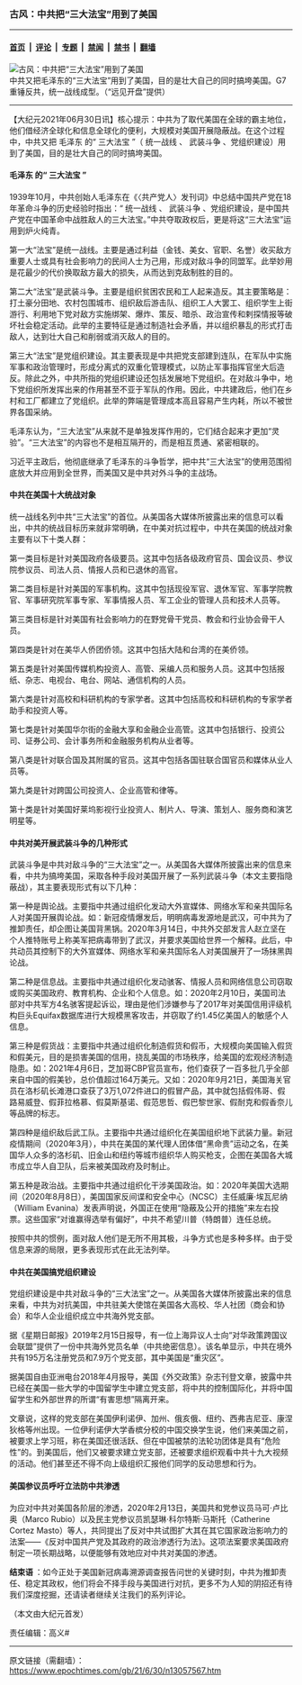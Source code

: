 ### 古风：中共把“三大法宝”用到了美国

---

#### [首页](../../../..?n13057567) &nbsp;|&nbsp; [评论](../../../../../epoch-comment?n13057567) &nbsp;|&nbsp; [专题](../../../../../epoch-special?n13057567) &nbsp;|&nbsp; [禁闻](../../../../../epoch-news?n13057567) &nbsp;|&nbsp; [禁书](../../../../../books?n13057567) &nbsp;|&nbsp; [翻墙](https://github.com/gfw-breaker/nogfw/blob/master/README.md?n13057567)


<div><img alt="古风：中共把“三大法宝”用到了美国" class="attachment-djy_600_400 size-djy_600_400 wp-post-image" src="https://i.epochtimes.com/assets/uploads/2021/06/id13022132-4f9dcc08aec782347861c9f609c46721-600x400.jpg"/>
<div class="caption">
 中共又把毛泽东的“三大法宝”用到了美国，目的是壮大自己的同时搞垮美国。G7重锤反共，统一战线成型。（“远见开盘”提供）
</div></div><hr/><div class="post_content" id="artbody" itemprop="articleBody">
 <!-- article content begin -->
 <p>
  【大纪元2021年06月30日讯】核心提示：中共为了取代美国在全球的霸主地位，他们借经济全球化和信息全球化的便利，大规模对美国开展隐蔽战。在这个过程中，中共又把
  <ok href="https://www.epochtimes.com/gb/tag/%E6%AF%9B%E6%B3%BD%E4%B8%9C.html">
   毛泽东
  </ok>
  的“
  <ok href="https://www.epochtimes.com/gb/tag/%E4%B8%89%E5%A4%A7%E6%B3%95%E5%AE%9D.html">
   三大法宝
  </ok>
  ”（
  <ok href="https://www.epochtimes.com/gb/tag/%E7%BB%9F%E4%B8%80%E6%88%98%E7%BA%BF.html">
   统一战线
  </ok>
  、
  <ok href="https://www.epochtimes.com/gb/tag/%E6%AD%A6%E8%A3%85%E6%96%97%E4%BA%89.html">
   武装斗争
  </ok>
  、党组织建设）用到了美国，目的是壮大自己的同时搞垮美国。
 </p>
 <h4>
  <ok href="https://www.epochtimes.com/gb/tag/%E6%AF%9B%E6%B3%BD%E4%B8%9C.html">
   毛泽东
  </ok>
  的“
  <ok href="https://www.epochtimes.com/gb/tag/%E4%B8%89%E5%A4%A7%E6%B3%95%E5%AE%9D.html">
   三大法宝
  </ok>
  ”
 </h4>
 <p>
  1939年10月，中共创始人毛泽东在《〈共产党人〉发刊词》中总结中国共产党在18年革命斗争的历史经验时指出：“
  <ok href="https://www.epochtimes.com/gb/tag/%E7%BB%9F%E4%B8%80%E6%88%98%E7%BA%BF.html">
   统一战线
  </ok>
  、
  <ok href="https://www.epochtimes.com/gb/tag/%E6%AD%A6%E8%A3%85%E6%96%97%E4%BA%89.html">
   武装斗争
  </ok>
  、党组织建设，是中国共产党在中国革命中战胜敌人的三大法宝。”中共夺取政权后，更是将这“三大法宝”运用到炉火纯青。
 </p>
 <p>
  第一大“法宝”是统一战线。主要是通过利益（金钱、美女、官职、名誉）收买敌方重要人士或具有社会影响力的民间人士为己用，形成对敌斗争的同盟军。此举妙用是花最少的代价换取敌方最大的损失，从而达到克敌制胜的目的。
 </p>
 <p>
  第二大“法宝”是武装斗争。主要是组织贫困农民和工人起来造反。其主要策略是：打土豪分田地、农村包围城市、组织敌后游击队、组织工人大罢工、组织学生上街游行、利用地下党对敌方实施绑架、爆炸、策反、暗杀、政治宣传和剌探情报等破坏社会稳定活动。此举的主要特征是通过制造社会矛盾，并以组织暴乱的形式打击敌人，达到壮大自己和削弱或消灭敌人的目的。
 </p>
 <p>
  第三大“法宝”是党组织建设。其主要表现是中共把党支部建到连队，在军队中实施军事和政治管理时，形成分离式的双重化管理模式，以防止军事指挥官坐大后造反。除此之外，中共所指的党组织建设还包括发展地下党组织。在对敌斗争中，地下党组织所发挥出来的作用甚至不亚于军队的作用。因此，中共建政后，他们在乡村和工厂都建立了党组织。此举的弊端是管理成本高且容易产生内耗，所以不被世界各国采纳。
 </p>
 <p>
  毛泽东认为，“三大法宝”从来就不是单独发挥作用的，它们结合起来才更加“灵验”。“三大法宝”的内容也不是相互隔开的，而是相互贯通、紧密相联的。
 </p>
 <p>
  习近平主政后，他彻底继承了毛泽东的斗争哲学，把中共“三大法宝”的使用范围彻底放大并应用到全世界，而美国又是中共对外斗争的主战场。
 </p>
 <h4>
  中共在美国十大统战对象
 </h4>
 <p>
  统一战线名列中共“三大法宝”的首位。从美国各大媒体所披露出来的信息可以看出，中共的统战目标历来就非常明确，在中美对抗过程中，中共在美国的统战对象主要有以下十类人群：
 </p>
 <p>
  第一类目标是针对美国政府各级要员。这其中包括各级政府官员、国会议员、参议院参议员、司法人员、情报人员和已退休的高官。
 </p>
 <p>
  第二类目标是针对美国的军事机构。这其中包括现役军官、退休军官、军事学院教官、军事研究院军事专家、军事情报人员、军工企业的管理人员和技术人员等。
 </p>
 <p>
  第三类目标是针对美国有社会影响力的在野党骨干党员、教会和行业协会骨干人员。
 </p>
 <p>
  第四类是针对在美华人侨团侨领。这其中包括大陆和台湾的在美侨领。
 </p>
 <p>
  第五类是针对美国传媒机构投资人、高管、采编人员和服务人员。这其中包括报纸、杂志、电视台、电台、网站、通信机构的人员。
 </p>
 <p>
  第六类是针对高校和科研机构的专家学者。这其中包括高校和科研机构的专家学者助手和投资人等。
 </p>
 <p>
  第七类是针对美国华尔街的金融大享和金融企业高管。这其中包括银行、投资公司、证券公司、会计事务所和金融服务机构从业者等。
 </p>
 <p>
  第八类是针对联合国及其附属的官员。这其中包括各国驻联合国官员和媒体从业人员等。
 </p>
 <p>
  第九类是针对跨国公司投资人、企业高管和律等。
 </p>
 <p>
  第十类是针对美国好莱坞影视行业投资人、制片人、导演、策划人、服务商和演艺明星等。
 </p>
 <h4>
  中共对美开展武装斗争的几种形式
 </h4>
 <p>
  武装斗争是中共对敌斗争的“三大法宝”之一。从美国各大媒体所披露出来的信息来看，中共为搞垮美国，采取各种手段对美国开展了一系列武装斗争（本文主要指隐蔽战），其主要表现形式有以下几种：
 </p>
 <p>
  第一种是舆论战。主要指中共通过组织化发动大外宣媒体、网络水军和亲共国际名人对美国开展舆论战。如：新冠疫情爆发后，明明病毒发源地是武汉，可中共为了推卸责任，却企图让美国背黑锅。2020年3月14日，中共外交部发言人赵立坚在个人推特账号上称美军把病毒带到了武汉，并要求美国给世界一个解释。此后，中共动员其控制下的大外宣媒体、网络水军和亲共国际名人对美国展开了一场抹黑舆论战。
 </p>
 <p>
  第二种是信息战。主要指中共通过组织化发动骇客、情报人员和网络信息公司窃取或购买美国政府、教育机构、企业和个人信息。如：2020年2月10日，美国司法部对中共军方4名骇客提起诉讼，理由是他们涉嫌参与了2017年对美国信用评级机构巨头Equifax数据库进行大规模黑客攻击，并窃取了约1.45亿美国人的敏感个人信息。
 </p>
 <p>
  第三种是假货战：主要指中共通过组织化制造假货和假币，大规模向美国输入假货和假美元，目的是损害美国的信用，挠乱美国的市场秩序，给美国的宏观经济制造隐患。如：2021年4月6日，芝加哥CBP官员宣布，他们查获了一百多批几乎全部来自中国的假美钞，总价值超过164万美元。又如：2020年9月21日，美国海关官员在洛杉矶长滩港口查获了3万1,072件进口的假冒产品，其中就包括假伟哥、假路易威登、假菲拉格慕、假莫斯基诺、假范思哲、假巴黎世家、假耐克和假香奈儿等品牌的标志。
 </p>
 <p>
  第四种是组织敌后武工队。主要指中共通过组织化在美国组织地下武装力量。新冠疫情期间（2020年3月），中共在美国的某代理人团体借“黑命贵”运动之名，在美国华人众多的洛杉矶、旧金山和纽约等城市组织华人购买枪支，企图在美国各大城市成立华人自卫队，后来被美国政府及时制止。
 </p>
 <p>
  第五种是政治战。主要指中共通过组织化干涉美国政治。如：2020年美国大选期间（2020年8月8日），美国国家反间谍和安全中心（NCSC）主任威廉‧埃瓦尼纳（William Evanina）发表声明说，外国正在使用“隐蔽及公开的措施”来左右投票。这些国家“对谁赢得选举有偏好”，中共不希望川普（特朗普）连任总统。
 </p>
 <p>
  按照中共的惯例，面对敌人他们是无所不用其极，斗争方式也是多种多样。由于受信息来源的局限，更多表现形式在此无法列举。
 </p>
 <h4>
  中共在美国搞党组织建设
 </h4>
 <p>
  党组织建设是中共对敌斗争的“三大法宝”之一。从美国各大媒体所披露出来的信息来看，中共为对抗美国，中共驻美大使馆在美国各大高校、华人社团（商会和协会）和华人企业组织成立中共海外党支部。
 </p>
 <p>
  据《星期日邮报》2019年2月15日报导，有一位上海异议人士向“对华政策跨国议会联盟”提供了一份中共海外党员名单（中共绝密信息）。该名单显示，中共在境外共有195万名注册党员和7.9万个党支部，其中美国是“重灾区”。
 </p>
 <p>
  据美国自由亚洲电台2018年4月报导，美国《外交政策》杂志刊登文章，披露中共已经在美国一些大学的中国留学生中建立党支部，将中共的控制国际化，并将中国留学生和外部世界的所谓“有害思想”隔离开来。
 </p>
 <p>
  文章说，这样的党支部在美国伊利诺伊、加州、俄亥俄、纽约、西弗吉尼亚、康涅狄格等州出现。一位伊利诺伊大学香槟分校的中国交换学生说，他们来美国之前，被要求上学习班，称在美国还很活跃、但在中国被禁的法轮功团体是具有“危险性”的。到美国后，他们又被要求建立党支部，还被要求组织观看中共十九大视频的活动。他们甚至还不得不向上级组织汇报他们同学的反动思想和行为。
 </p>
 <h4>
  美国参议员呼吁立法防中共渗透
 </h4>
 <p>
  为应对中共对美国各阶层的渗透，2020年2月13日，美国共和党参议员马可‧卢比奥（Marco Rubio）以及民主党参议员凯瑟琳‧科尔特斯‧马斯托（Catherine Cortez Masto）等人，共同提出了反对中共试图扩大其在其它国家政治影响力的法案——《反对中国共产党及其政府的政治渗透行为法》。这项法案要求美国政府制定一项长期战略，以便能够有效地应对中共对美国的渗透。
 </p>
 <p>
  <strong>
   结束语
  </strong>
  ：如今正处于美国新冠病毒溯源调查报告问世的关键时刻，中共为推卸责任、稳定其政权，他们将会不择手段与美国进行对抗，更多不为人知的阴招还有待我们深度挖掘，还请读者继续关注我们的系列评论。
 </p>
 <p>
  （本文由大纪元首发）
 </p>
 <p>
  责任编辑：高义#
 </p>
 <!-- article content end -->
 <div id="below_article_ad">
 </div>
</div>


---

原文链接（需翻墙）：https://www.epochtimes.com/gb/21/6/30/n13057567.htm